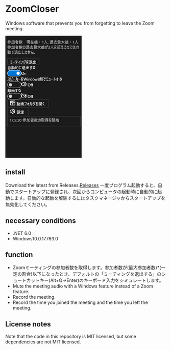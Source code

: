 # ZoomCloser

Windows software that prevents you from forgetting to leave the Zoom meeting.

![Sample](https://github.com/34j/ZoomCloser/blob/master/Example.png)

## install

Download the latest from Releases.[Releases](https://github.com/34j/ZoomCloser/releases)
一度プログラム起動すると、自動でスタートアップに登録され、次回からコンピュータの起動時に自動的に起動します。自動的な起動を解除するにはタスクマネージャからスタートアップを無効化してください。

## necessary conditions

-   .NET 6.0
-   Windows10.0.17763.0

## function

-   Zoomミーティングの参加者数を取得します。参加者数が(最大参加者数)\*(一定の割合)以下になったとき、デフォルトの「ミーティングを退出する」のショートカットキー(Alt+Q→Enter)のキーボード入力をシミュレートします。
-   Mute the meeting audio with a Windows feature instead of a Zoom feature.
-   Record the meeting.
-   Record the time you joined the meeting and the time you left the meeting.

## License notes

Note that the code in this repository is MIT licensed, but some dependencies are not MIT licensed.
